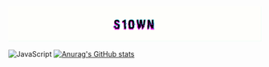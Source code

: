 [![Header](https://github.com/s10wn/s10wn/blob/main/assets/s10wn.gif)](https://t.me/s1own)

![JavaScript](https://img.shields.io/badge/-JavaScript-090909?style=for-the-badge&logo=js)
[![Anurag's GitHub stats](https://github-readme-stats.vercel.app/api?username=s10wn&count_private=true&show_icons=true)](https://github.com/anuraghazra/github-readme-stats)

<!--
**s10wn/s10wn** is a ✨ _special_ ✨ repository because its `README.md` (this file) appears on your GitHub profile.

Here are some ideas to get you started:

- 🔭 I’m currently working on ...
- 🌱 I’m currently learning ...
- 👯 I’m looking to collaborate on ...
- 🤔 I’m looking for help with ...
- 💬 Ask me about ...
- 📫 How to reach me: ...
- 😄 Pronouns: ...
- ⚡ Fun fact: ...
-->
